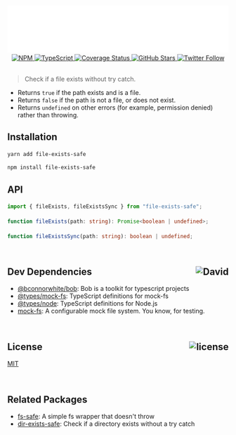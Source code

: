 <div align="center">
  <a href="https://github.com/bconnorwhite/file-exists-safe">
    <img alt="file-exists-safe" src="assets/header.svg" />
  </a>
  <a href="https://npmjs.com/package/file-exists-safe">
    <img alt="NPM" src="https://img.shields.io/npm/v/file-exists-safe.svg">
  </a>
  <a href="https://github.com/bconnorwhite/file-exists-safe">
    <img alt="TypeScript" src="https://img.shields.io/github/languages/top/bconnorwhite/file-exists-safe.svg">
  </a>
  <a href='https://coveralls.io/github/bconnorwhite/file-exists-safe?branch=master'>
    <img alt="Coverage Status" src="https://img.shields.io/coveralls/github/bconnorwhite/file-exists-safe.svg?branch=master">
  </a>
  <a href="https://github.com/bconnorwhite/file-exists-safe">
    <img alt="GitHub Stars" src="https://img.shields.io/github/stars/bconnorwhite/file-exists-safe?label=Stars%20Appreciated%21&style=social">
  </a>
  <a href="https://twitter.com/bconnorwhite">
    <img alt="Twitter Follow" src="https://img.shields.io/twitter/follow/bconnorwhite.svg?label=%40bconnorwhite&style=social">
  </a>
</div>

<br />

> Check if a file exists without try catch.

- Returns `true` if the path exists and is a file.
- Returns `false` if the path is not a file, or does not exist.
- Returns `undefined` on other errors (for example, permission denied) rather than throwing.

## Installation

```sh
yarn add file-exists-safe
```

```sh
npm install file-exists-safe
```

## API

```ts
import { fileExists, fileExistsSync } from "file-exists-safe";

function fileExists(path: string): Promise<boolean | undefined>;

function fileExistsSync(path: string): boolean | undefined;
```

<br />

<h2>Dev Dependencies<img align="right" alt="David" src="https://img.shields.io/david/dev/bconnorwhite/file-exists-safe.svg"></h2>

- [@bconnorwhite/bob](https://www.npmjs.com/package/@bconnorwhite/bob): Bob is a toolkit for typescript projects
- [@types/mock-fs](https://www.npmjs.com/package/@types/mock-fs): TypeScript definitions for mock-fs
- [@types/node](https://www.npmjs.com/package/@types/node): TypeScript definitions for Node.js
- [mock-fs](https://www.npmjs.com/package/mock-fs): A configurable mock file system.  You know, for testing.

<br />

<h2>License <img align="right" alt="license" src="https://img.shields.io/npm/l/file-exists-safe.svg"></h2>

[MIT](https://opensource.org/licenses/MIT)

<br />

## Related Packages

- [fs-safe](https://www.npmjs.com/package/fs-safe): A simple fs wrapper that doesn't throw
- [dir-exists-safe](https://www.npmjs.com/package/dir-exists-safe): Check if a directory exists without a try catch
